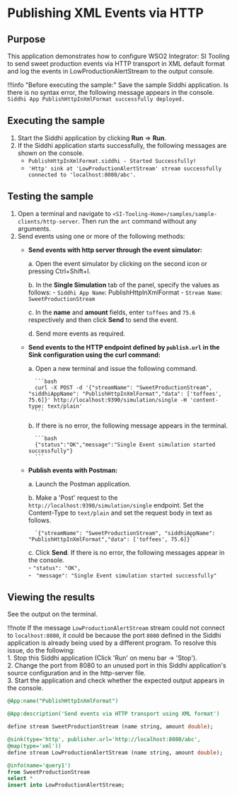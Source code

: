 # Publishing XML Events via HTTP

## Purpose

This application demonstrates how to configure WSO2 Integrator: SI Tooling to send sweet production events via HTTP transport in XML default format and log the events in LowProductionAlertStream to the output console.

!!!info "Before executing the sample:"
    Save the sample Siddhi application. Is there is no syntax error, the following message appears in the console.<br/>
    `Siddhi App PublishHttpInXmlFormat successfully deployed.`

## Executing the sample

1. Start the Siddhi application by clicking **Run** => **Run**.
2. If the Siddhi application starts successfully, the following messages are shown on the console.
    * `PublishHttpInXmlFormat.siddhi - Started Successfully!`
    * `'Http' sink at 'LowProductionAlertStream' stream successfully connected to 'localhost:8080/abc'.`

## Testing the sample

1. Open a terminal and navigate to `<SI-Tooling-Home>/samples/sample-clients/http-server`.  Then run the `ant` command without any arguments.
2. Send events using one or more of the following methods:
    * **Send events with http server through the event simulator:**

        a. Open the event simulator by clicking on the second icon or pressing Ctrl+Shift+I.

        b. In the **Single Simulation** tab of the panel, specify the values as follows:
            - `Siddhi App Name`: PublishHttpInXmlFormat
            - `Stream Name`: `SweetProductionStream`

        c. In the **name** and **amount** fields, enter `toffees` and `75.6` respectively and then click **Send** to send the event.

        d. Send more events as required.

    * **Send events to the HTTP endpoint defined by `publish.url` in the Sink configuration using the curl command:**

        a. Open a new terminal and issue the following command.

            ```bash
            curl -X POST -d '{"streamName": "SweetProductionStream", "siddhiAppName": "PublishHttpInXmlFormat","data": ['toffees', 75.6]}' http://localhost:9390/simulation/single -H 'content-type: text/plain'
            ```

        b. If there is no error, the following message appears in the terminal.

            ```bash
            {"status":"OK","message":"Single Event simulation started successfully"}
            ```

    * **Publish events with Postman:**

        a. Launch the Postman application.

        b. Make a 'Post' request to the `http://localhost:9390/simulation/single` endpoint. Set the Content-Type to `text/plain` and set the request body in text as follows.

            `{"streamName": "SweetProductionStream", "siddhiAppName": "PublishHttpInXmlFormat","data": ['toffees', 75.6]}`

        c. Click **Send**. If there is no error, the following messages appear in the console.<br/>
            - `"status": "OK",`<br/>
            - ` "message": "Single Event simulation started successfully"`

## Viewing the results

See the output on the terminal.

!!!note
    If the message `LowProductionAlertStream` stream could not connect to `localhost:8080`, it could be because the port `8080`
    defined in the Siddhi application is already being used by a different program. To resolve this issue, do the following:<br/>
        1. Stop this Siddhi application (Click 'Run' on menu bar -> 'Stop').<br/>
        2. Change the port from 8080 to an unused port in this Siddhi application's source configuration and in the http-server file.<br/>
        3. Start the application and check whether the expected output appears in the console.

```sql
@App:name("PublishHttpInXmlFormat")

@App:description('Send events via HTTP transport using XML format')

define stream SweetProductionStream (name string, amount double);

@sink(type='http', publisher.url='http://localhost:8080/abc',
@map(type='xml'))
define stream LowProductionAlertStream (name string, amount double);

@info(name='query1')
from SweetProductionStream
select *
insert into LowProductionAlertStream;
```
